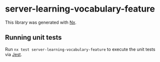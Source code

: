 # server-learning-vocabulary-feature

This library was generated with [Nx](https://nx.dev).

## Running unit tests

Run `nx test server-learning-vocabulary-feature` to execute the unit tests via [Jest](https://jestjs.io).
